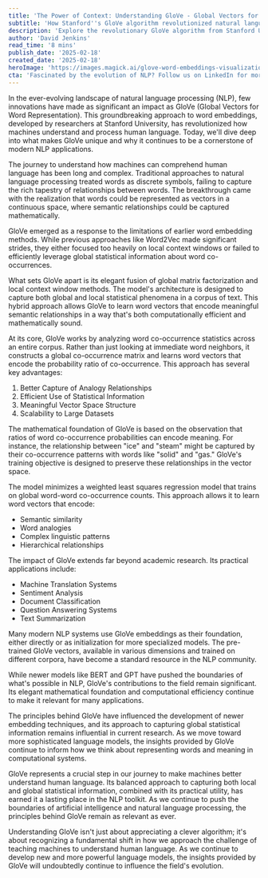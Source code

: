 ```yaml
---
title: 'The Power of Context: Understanding GloVe - Global Vectors for Word Representation'
subtitle: 'How Stanford''s GloVe algorithm revolutionized natural language processing'
description: 'Explore the revolutionary GloVe algorithm from Stanford University that transformed how machines understand human language. Learn how this innovative approach to word embeddings combines global and local context to create meaningful vector representations of words, enabling breakthrough advances in natural language processing applications.'
author: 'David Jenkins'
read_time: '8 mins'
publish_date: '2025-02-18'
created_date: '2025-02-18'
heroImage: 'https://images.magick.ai/glove-word-embeddings-visualization.jpg'
cta: 'Fascinated by the evolution of NLP? Follow us on LinkedIn for more in-depth analyses of groundbreaking AI technologies and stay at the forefront of artificial intelligence innovations.'
---
```


In the ever-evolving landscape of natural language processing (NLP), few innovations have made as significant an impact as GloVe (Global Vectors for Word Representation). This groundbreaking approach to word embeddings, developed by researchers at Stanford University, has revolutionized how machines understand and process human language. Today, we'll dive deep into what makes GloVe unique and why it continues to be a cornerstone of modern NLP applications.

The journey to understand how machines can comprehend human language has been long and complex. Traditional approaches to natural language processing treated words as discrete symbols, failing to capture the rich tapestry of relationships between words. The breakthrough came with the realization that words could be represented as vectors in a continuous space, where semantic relationships could be captured mathematically.

GloVe emerged as a response to the limitations of earlier word embedding methods. While previous approaches like Word2Vec made significant strides, they either focused too heavily on local context windows or failed to efficiently leverage global statistical information about word co-occurrences.

What sets GloVe apart is its elegant fusion of global matrix factorization and local context window methods. The model's architecture is designed to capture both global and local statistical phenomena in a corpus of text. This hybrid approach allows GloVe to learn word vectors that encode meaningful semantic relationships in a way that's both computationally efficient and mathematically sound.

At its core, GloVe works by analyzing word co-occurrence statistics across an entire corpus. Rather than just looking at immediate word neighbors, it constructs a global co-occurrence matrix and learns word vectors that encode the probability ratio of co-occurrence. This approach has several key advantages:

1. Better Capture of Analogy Relationships
2. Efficient Use of Statistical Information
3. Meaningful Vector Space Structure
4. Scalability to Large Datasets

The mathematical foundation of GloVe is based on the observation that ratios of word co-occurrence probabilities can encode meaning. For instance, the relationship between "ice" and "steam" might be captured by their co-occurrence patterns with words like "solid" and "gas." GloVe's training objective is designed to preserve these relationships in the vector space.

The model minimizes a weighted least squares regression model that trains on global word-word co-occurrence counts. This approach allows it to learn word vectors that encode:

- Semantic similarity
- Word analogies
- Complex linguistic patterns
- Hierarchical relationships

The impact of GloVe extends far beyond academic research. Its practical applications include:

- Machine Translation Systems
- Sentiment Analysis
- Document Classification
- Question Answering Systems
- Text Summarization

Many modern NLP systems use GloVe embeddings as their foundation, either directly or as initialization for more specialized models. The pre-trained GloVe vectors, available in various dimensions and trained on different corpora, have become a standard resource in the NLP community.

While newer models like BERT and GPT have pushed the boundaries of what's possible in NLP, GloVe's contributions to the field remain significant. Its elegant mathematical foundation and computational efficiency continue to make it relevant for many applications.

The principles behind GloVe have influenced the development of newer embedding techniques, and its approach to capturing global statistical information remains influential in current research. As we move toward more sophisticated language models, the insights provided by GloVe continue to inform how we think about representing words and meaning in computational systems.

GloVe represents a crucial step in our journey to make machines better understand human language. Its balanced approach to capturing both local and global statistical information, combined with its practical utility, has earned it a lasting place in the NLP toolkit. As we continue to push the boundaries of artificial intelligence and natural language processing, the principles behind GloVe remain as relevant as ever.

Understanding GloVe isn't just about appreciating a clever algorithm; it's about recognizing a fundamental shift in how we approach the challenge of teaching machines to understand human language. As we continue to develop new and more powerful language models, the insights provided by GloVe will undoubtedly continue to influence the field's evolution.